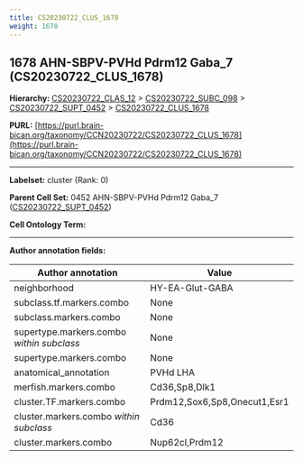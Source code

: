 ```yaml
---
title: CS20230722_CLUS_1678
weight: 1678
---
```

## 1678 AHN-SBPV-PVHd Pdrm12 Gaba_7 (CS20230722_CLUS_1678)
<b>Hierarchy: </b>
[CS20230722_CLAS_12](../CS20230722_CLAS_12) >
[CS20230722_SUBC_098](../CS20230722_SUBC_098) >
[CS20230722_SUPT_0452](../CS20230722_SUPT_0452) >
[CS20230722_CLUS_1678](../CS20230722_CLUS_1678)

**PURL:** [https://purl.brain-bican.org/taxonomy/CCN20230722/CS20230722_CLUS_1678](https://purl.brain-bican.org/taxonomy/CCN20230722/CS20230722_CLUS_1678)

---


**Labelset:** cluster (Rank: 0)

**Parent Cell Set:** 0452 AHN-SBPV-PVHd Pdrm12 Gaba_7 ([CS20230722_SUPT_0452](../CS20230722_SUPT_0452))



**Cell Ontology Term:** 

[MARKER GENES.]: #


---

[TRANSFERRED ANNOTATIONS.]: #


[AUTHOR ANNOTATION FIELDS.]: #


**Author annotation fields:**

| Author annotation | Value |
|-------------------|-------|
|neighborhood|HY-EA-Glut-GABA|
|subclass.tf.markers.combo|None|
|subclass.markers.combo|None|
|supertype.markers.combo _within subclass_|None|
|supertype.markers.combo|None|
|anatomical_annotation|PVHd LHA|
|merfish.markers.combo|Cd36,Sp8,Dlk1|
|cluster.TF.markers.combo|Prdm12,Sox6,Sp8,Onecut1,Esr1|
|cluster.markers.combo _within subclass_|Cd36|
|cluster.markers.combo|Nup62cl,Prdm12|
